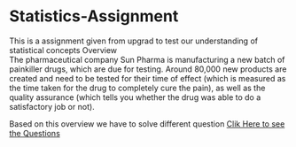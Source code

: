 # Statistics-Assignment

This is a assignment given from upgrad to test our understanding of statistical concepts
Overview</br>
The pharmaceutical company Sun Pharma is manufacturing a new batch of painkiller drugs, which are due for testing. Around 80,000 new products are created and need to be tested for their time of effect (which is measured as the time taken for the drug to completely cure the pain), as well as the quality assurance (which tells you whether the drug was able to do a satisfactory job or not).

Based on this overview we have to solve different question <a href="https://www.w3schools.com">Clik Here to see the Questions</a>
